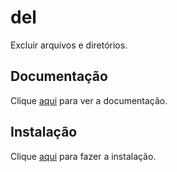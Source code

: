 # del

Excluir arquivos e diretórios.

## Documentação

Clique [aqui](https://github.com/sindresorhus/del) para ver a documentação.

## Instalação

Clique [aqui](https://www.npmjs.com/package/del) para fazer a instalação.